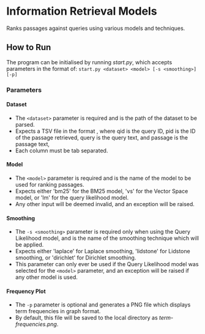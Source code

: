 # Information Retrieval Models
Ranks passages against queries using various models and techniques.

## How to Run
The program can be initialised by running *start.py*, which accepts parameters in the format of:
`start.py <dataset> <model> [-s <smoothing>] [-p]`

### Parameters
#### Dataset
- The `<dataset>` parameter is required and is the path of the dataset to be parsed.
- Expects a TSV file in the format *<qid pid query passage>*, where qid is the query ID, pid is the 
  ID of the passage retrieved, query is the query text, and passage is the passage text, 
- Each column must be tab separated.
#### Model
- The `<model>` parameter is required and is the name of the model to be used for ranking passages.
- Expects either 'bm25' for the BM25 model, 'vs' for the Vector Space model, or 'lm' for the query 
  likelihood model.
- Any other input will be deemed invalid, and an exception will be raised.
#### Smoothing
- The `-s <smoothing>` parameter is required only when using the Query Likelihood model, and is 
  the name of the smoothing technique which will be applied.
- Expects either 'laplace' for Laplace smoothing, 'lidstone' for Lidstone smoothing, or 'dirichlet' 
  for Dirichlet smoothing.
- This parameter can only ever be used if the Query Likelihood model was selected for the `<model>` 
  parameter, and an exception will be raised if any other model is used.
#### Frequency Plot
- The `-p` parameter is optional and generates a PNG file which displays term frequencies in graph 
  format.
- By default, this file will be saved to the local directory as *term-frequencies.png*.
